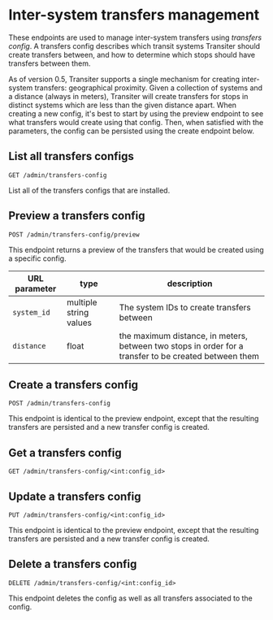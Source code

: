# Inter-system transfers management


These endpoints are used to manage inter-system transfers using
*transfers config*.
A transfers config describes which transit systems Transiter should create
    transfers between, and how to determine which stops should have transfers between
    them.

As of version 0.5, Transiter supports a single mechanism for creating
    inter-system transfers: geographical proximity.
Given a collection of systems and a distance (always in meters),
    Transiter will create transfers for stops in distinct systems
    which are less than the given distance apart.
When creating a new config, it's best to start by using the preview endpoint
    to see what transfers would create using that config.
Then, when satisfied with the parameters, the config can be persisted using
    the create endpoint below.

## List all transfers configs

`GET /admin/transfers-config`


List all of the transfers configs that are installed.

## Preview a transfers config

`POST /admin/transfers-config/preview`


This endpoint returns a preview of the transfers that would be created
using a specific config.

URL parameter | type | description
--------------|------|------------
`system_id`   | multiple string values | The system IDs to create transfers between
`distance`    | float | the maximum distance, in meters, between two stops in order for a transfer to be created between them

## Create a transfers config

`POST /admin/transfers-config`


This endpoint is identical to the preview endpoint, except that the resulting
transfers are persisted and a new transfer config is created.

## Get a transfers config

`GET /admin/transfers-config/<int:config_id>`



## Update a transfers config

`PUT /admin/transfers-config/<int:config_id>`


This endpoint is identical to the preview endpoint, except that the resulting
transfers are persisted and a new transfer config is created.

## Delete a transfers config

`DELETE /admin/transfers-config/<int:config_id>`


This endpoint deletes the config as well as all transfers associated to the config.
